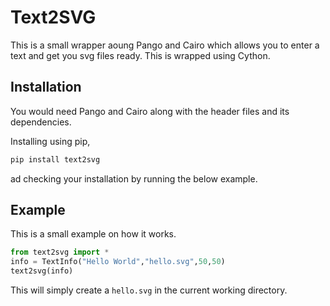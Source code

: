 # Text2SVG

This is a small wrapper aoung Pango and Cairo which allows you to enter a text and get you svg files ready. This is wrapped using Cython.

## Installation

You would need Pango and Cairo along with the header files and its dependencies.

Installing using pip,

```sh
pip install text2svg
```
ad checking your installation by running the below example.

## Example

This is a small example on how it works.
```py
from text2svg import *
info = TextInfo("Hello World","hello.svg",50,50)
text2svg(info)
```

This will simply create a `hello.svg` in the current working directory.
